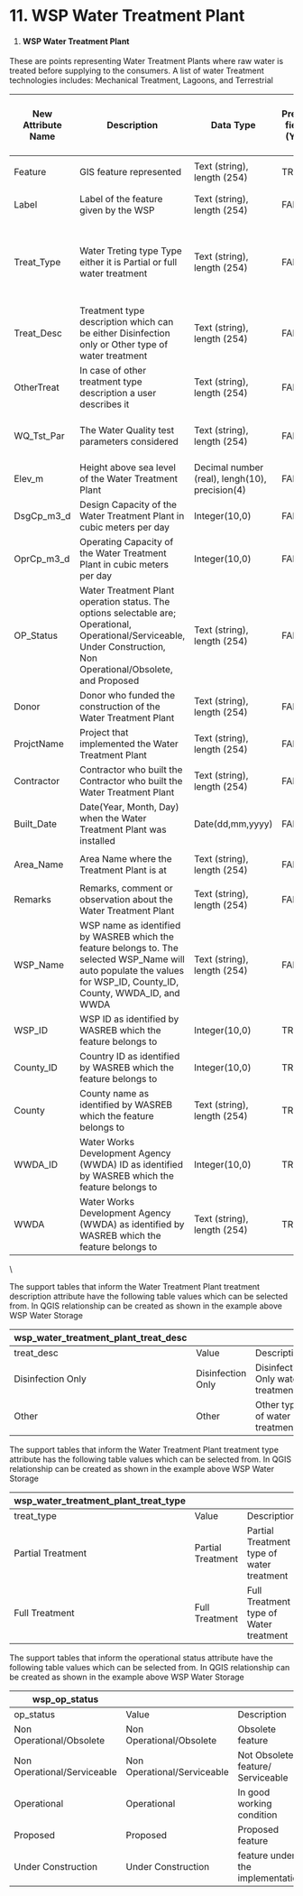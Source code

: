 # 11. WSP Water Treatment Plant

1. #### WSP Water Treatment Plant

These are points representing Water Treatment Plants where raw water is treated before supplying to the consumers. A list of water Treatment technologies includes: Mechanical Treatment, Lagoons, and Terrestrial

| New Attribute Name | Description                                                                                                                                                             | Data Type                                      | Prepop field? (Y/N) | Drop Down list field? (Y/N) | If Yes, List all possible answers                   | Condition                                              | Alias Name for Display       | Field for classification if any |
| ------------------ | ----------------------------------------------------------------------------------------------------------------------------------------------------------------------- | ---------------------------------------------- | ------------------- | --------------------------- | --------------------------------------------------- | ------------------------------------------------------ | ---------------------------- | ------------------------------- |
| Feature            | GIS feature represented                                                                                                                                                 | Text (string), length (254)                    | TRUE                | FALSE                       | <p><br></p>                                         | <p><br></p>                                            | Feature                      | <p><br></p>                     |
| Label              | Label of the feature given by the WSP                                                                                                                                   | Text (string), length (254)                    | FALSE               | FALSE                       | <p><br></p>                                         | <p><br></p>                                            | Label                        | <p><br></p>                     |
| Treat\_Type        | Water Treting type Type either it is Partial or full water treatment                                                                                                    | Text (string), length (254)                    | FALSE               | TRUE                        | Full                                                | If user selects 'full' ; then 'treatment Desc' is NULL | Treatment Type               | Full                            |
| Treat\_Desc        | Treatment type description which can be either Disinfection only or Other type of water treatment                                                                       | Text (string), length (254)                    | FALSE               | TRUE                        | Disinfection Only                                   | <p><br></p>                                            | Other Treatment              | <p><br></p>                     |
| OtherTreat         | In case of other treatment type description a user describes it                                                                                                         | Text (string), length (254)                    | FALSE               | FALSE                       | <p><br></p>                                         | <p><br></p>                                            | Description                  | <p><br></p>                     |
| WQ\_Tst\_Par       | The Water Quality test parameters considered                                                                                                                            | Text (string), length (254)                    | FALSE               | TRUE                        | Other Physiochemical                                | <p><br></p>                                            | Water Quality Test Parameter | <p><br></p>                     |
| Elev\_m            | Height above sea level of the Water Treatment Plant                                                                                                                     | Decimal number (real), lengh(10), precision(4) | FALSE               | FALSE                       | <p><br></p>                                         | <p><br></p>                                            | Elev\_m                      | <p><br></p>                     |
| DsgCp\_m3\_d       | Design Capacity of the Water Treatment Plant in cubic meters per day                                                                                                    | Integer(10,0)                                  | FALSE               | FALSE                       | <p><br></p>                                         | <p><br></p>                                            | DsgCp\_m3                    | <p><br></p>                     |
| OprCp\_m3\_d       | Operating Capacity of the Water Treatment Plant in cubic meters per day                                                                                                 | Integer(10,0)                                  | FALSE               | FALSE                       | <p><br></p>                                         | <p><br></p>                                            | OprCp\_m3                    | <p><br></p>                     |
| OP\_Status         | Water Treatment Plant operation status. The options selectable are; Operational, Operational/Serviceable, Under Construction, Non Operational/Obsolete, and Proposed    | Text (string), length (254)                    | FALSE               | TRUE                        | Non Operational/Serviceable                         | <p><br></p>                                            | Status                       | <p><br></p>                     |
| Donor              | Donor who funded the construction of the Water Treatment Plant                                                                                                          | Text (string), length (254)                    | FALSE               | FALSE                       | <p><br></p>                                         | <p><br></p>                                            | Donor                        | <p><br></p>                     |
| ProjctName         | Project that implemented the Water Treatment Plant                                                                                                                      | Text (string), length (254)                    | FALSE               | FALSE                       | <p><br></p>                                         | <p><br></p>                                            | Project                      | <p><br></p>                     |
| Contractor         | Contractor who built the Contractor who built the Water Treatment Plant                                                                                                 | Text (string), length (254)                    | FALSE               | FALSE                       | <p><br></p>                                         | <p><br></p>                                            | Contractor                   | <p><br></p>                     |
| Built\_Date        | Date(Year, Month, Day) when the Water Treatment Plant was installed                                                                                                     | Date(dd,mm,yyyy)                               | FALSE               | FALSE                       | <p><br></p>                                         | <p><br></p>                                            | Bult\_Date                   | <p><br></p>                     |
| Area\_Name         | Area Name where the Treatment Plant is at                                                                                                                               | Text (string), length (254)                    | FALSE               | FALSE                       | <p><br></p>                                         | <p><br></p>                                            | Area Name                    | <p><br></p>                     |
| Remarks            | Remarks, comment or observation about the Water Treatment Plant                                                                                                         | Text (string), length (254)                    | FALSE               | FALSE                       | <p><br></p>                                         | <p><br></p>                                            | Remarks                      | <p><br></p>                     |
| WSP\_Name          | WSP name as identified by WASREB which the feature belongs to. The selected WSP\_Name will auto populate the values for WSP\_ID, County\_ID, County, WWDA\_ID, and WWDA | Text (string), length (254)                    | FALSE               | FALSE                       | Selection of WSP\_Alias Name from the WSP\_ID Table | <p><br></p>                                            | WSP Name                     | <p><br></p>                     |
| WSP\_ID            | WSP ID as identified by WASREB which the feature belongs to                                                                                                             | Integer(10,0)                                  | TRUE                | FALSE                       | <p><br></p>                                         | <p><br></p>                                            | WSP ID                       | <p><br></p>                     |
| County\_ID         | Country ID as identified by WASREB which the feature belongs to                                                                                                         | Integer(10,0)                                  | TRUE                | FALSE                       | <p><br></p>                                         | <p><br></p>                                            | County ID                    | <p><br></p>                     |
| County             | County name as identified by WASREB which the feature belongs to                                                                                                        | Text (string), length (254)                    | TRUE                | FALSE                       | <p><br></p>                                         | <p><br></p>                                            | County                       | <p><br></p>                     |
| WWDA\_ID           | Water Works Development Agency (WWDA) ID as identified by WASREB which the feature belongs to                                                                           | Integer(10,0)                                  | TRUE                | FALSE                       | <p><br></p>                                         | <p><br></p>                                            | WWDA ID                      | <p><br></p>                     |
| WWDA               | Water Works Development Agency (WWDA) as identified by WASREB which the feature belongs to                                                                              | Text (string), length (254)                    | TRUE                | FALSE                       | <p><br></p>                                         | <p><br></p>                                            | WWDA                         | <p><br></p>                     |

\


The support tables that inform the Water Treatment Plant treatment description attribute have the following table values which can be selected from. In QGIS relationship can be created as shown in the example above WSP Water Storage

| wsp\_water\_treatment\_plant\_treat\_desc |                   |                                   |
| ----------------------------------------- | ----------------- | --------------------------------- |
| treat\_desc                               | Value             | Description                       |
| Disinfection Only                         | Disinfection Only | Disinfection Only water treatment |
| Other                                     | Other             | Other type of water treatment     |

&#x20;

The support tables that inform the Water Treatment Plant treatment type attribute has the following table values which can be selected from. In QGIS relationship can be created as shown in the example above WSP Water Storage

| wsp\_water\_treatment\_plant\_treat\_type |                   |                                           |
| ----------------------------------------- | ----------------- | ----------------------------------------- |
| treat\_type                               | Value             | Description                               |
| Partial Treatment                         | Partial Treatment | Partial Treatment type of water treatment |
| Full Treatment                            | Full Treatment    | Full Treatment type of Water treatment    |

The support tables that inform the operational status attribute have the following table values which can be selected from. In QGIS relationship can be created as shown in the example above WSP Water Storage

| wsp\_op\_status             |                             |                                   |
| --------------------------- | --------------------------- | --------------------------------- |
| op\_status                  | Value                       | Description                       |
| Non Operational/Obsolete    | Non Operational/Obsolete    | Obsolete feature                  |
| Non Operational/Serviceable | Non Operational/Serviceable | Not Obsolete feature/ Serviceable |
| Operational                 | Operational                 | In good working condition         |
| Proposed                    | Proposed                    | Proposed feature                  |
| Under Construction          | Under Construction          | feature under the implementation  |

